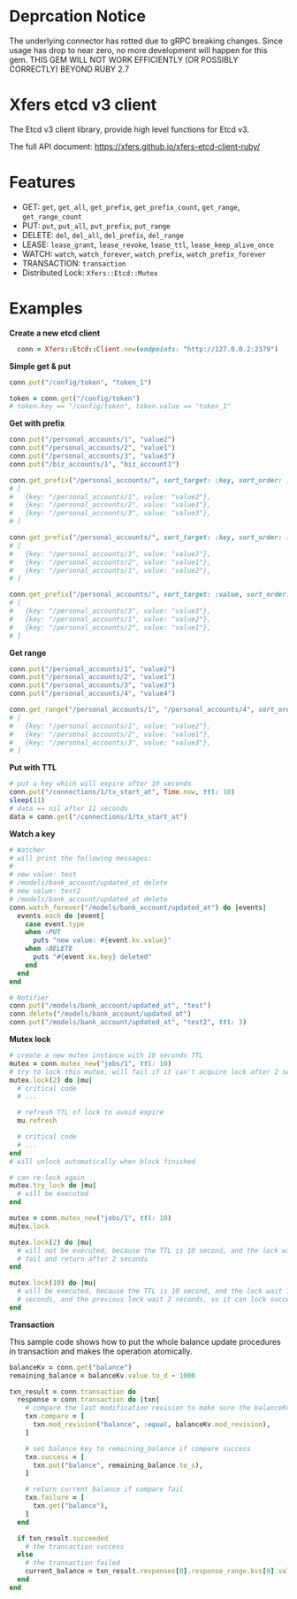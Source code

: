 # Deprcation Notice
The underlying connector has rotted due to gRPC breaking changes. Since usage has drop to near zero,
no more development will happen for this gem. THIS GEM WILL NOT WORK EFFICIENTLY (OR POSSIBLY CORRECTLY) BEYOND RUBY 2.7

# Xfers etcd v3 client
The Etcd v3 client library, provide high level functions for Etcd v3.

The full API document: https://xfers.github.io/xfers-etcd-client-ruby/
# Features
* GET: `get`, `get_all`, `get_prefix`, `get_prefix_count`, `get_range`, `get_range_count`
* PUT: `put`, `put_all`, `put_prefix`, `put_range`
* DELETE: `del`, `del_all`, `del_prefix`, `del_range`
* LEASE: `lease_grant`, `lease_revoke`, `lease_ttl`, `lease_keep_alive_once`
* WATCH: `watch`, `watch_forever`, `watch_prefix`, `watch_prefix_forever`
* TRANSACTION: `transaction`
* Distributed Lock: `Xfers::Etcd::Mutex`

# Examples

**Create a new etcd client**
```ruby
  conn = Xfers::Etcd::Client.new(endpoints: "http://127.0.0.2:2379")
```

**Simple get & put**

```ruby
conn.put("/config/token", "token_1")

token = conn.get("/config/token")
# token.key == "/config/token", token.value == "token_1"
```

**Get with prefix**
```ruby
conn.put("/personal_accounts/1", "value2")
conn.put("/personal_accounts/2", "value1")
conn.put("/personal_accounts/3", "value3")
conn.put("/biz_accounts/1", "biz_account1")

conn.get_prefix("/personal_accounts/", sort_target: :key, sort_order: :ascend).map { |kv| { key: kv.key, value: kv.value } }
# [
#   {key: "/personal_accounts/1", value: "value2"},
#   {key: "/personal_accounts/2", value: "value1"},
#   {key: "/personal_accounts/3", value: "value3"},
# ]

conn.get_prefix("/personal_accounts/", sort_target: :key, sort_order: :descend).map { |kv| { key: kv.key, value: kv.value } }
# [
#   {key: "/personal_accounts/3", value: "value3"},
#   {key: "/personal_accounts/2", value: "value1"},
#   {key: "/personal_accounts/1", value: "value2"},
# ]

conn.get_prefix("/personal_accounts/", sort_target: :value, sort_order: :ascend).map { |kv| { key: kv.key, value: kv.value } }
# [
#   {key: "/personal_accounts/3", value: "value3"},
#   {key: "/personal_accounts/1", value: "value2"},
#   {key: "/personal_accounts/2", value: "value1"},
# ]
```

**Get range**
```ruby
conn.put("/personal_accounts/1", "value2")
conn.put("/personal_accounts/2", "value1")
conn.put("/personal_accounts/3", "value3")
conn.put("/personal_accounts/4", "value4")

conn.get_range("/personal_accounts/1", "/personal_accounts/4", sort_order: :ascend).map { |kv| { key: kv.key, value: kv.value } }
# [
#   {key: "/personal_accounts/1", value: "value2"},
#   {key: "/personal_accounts/2", value: "value1"},
#   {key: "/personal_accounts/3", value: "value3"},
# ]

```

**Put with TTL**
```ruby
# put a key which will expire after 10 seconds
conn.put("/connections/1/tx_start_at", Time.now, ttl: 10)
sleep(11)
# data == nil after 11 seconds
data = conn.get("/connections/1/tx_start_at")
```

**Watch a key**
```ruby
# Watcher
# will print the following messages:
#
# new value: test
# /models/bank_account/updated_at delete
# new value: test2
# /models/bank_account/updated_at delete
conn.watch_forever("/models/bank_account/updated_at") do |events|
  events.each do |event|
    case event.type
    when :PUT
      puts "new value: #{event.kv.value}"
    when :DELETE
      puts "#{event.kv.key} deleted"
    end
  end
end
```

```ruby
# Notifier
conn.put("/models/bank_account/updated_at", "test")
conn.delete("/models/bank_account/updated_at")
conn.put("/models/bank_account/updated_at", "test2", ttl: 3)
```

**Mutex lock**

```ruby
# create a new mutex instance with 10 seconds TTL
mutex = conn.mutex_new("jobs/1", ttl: 10)
# try to lock this mutex, will fail if it can't acquire lock after 2 second
mutex.lock(2) do |mu|
  # critical code
  # ...

  # refresh TTL of lock to avoid expire
  mu.refresh

  # critical code
  # ...
end
# will unlock automatically when block finished

# can re-lock again
mutex.try_lock do |mu|
  # will be executed
end
```

```ruby
mutex = conn.mutex_new("jobs/1", ttl: 10)
mutex.lock

mutex.lock(2) do |mu|
  # will not be executed, because the TTL is 10 second, and the lock will
  # fail and return after 2 seconds
end

mutex.lock(10) do |mu|
  # will be executed, because the TTL is 10 second, and the lock wait 10
  # seconds, and the previous lock wait 2 seconds, so it can lock successfully
end
```

**Transaction**

This sample code shows how to put the whole balance update procedures in transaction and makes the operation atomically.
```ruby
balanceKv = conn.get("balance")
remaining_balance = balanceKv.value.to_d - 1000

txn_result = conn.transaction do
  response = conn.transaction do |txn|
    # compare the last modification revision to make sure the balanceKv didn't modified by others
    txn.compare = [
      txn.mod_revision("balance", :equal, balanceKv.mod_revision),
    ]

    # set balance key to remaining_balance if compare success
    txn.success = [
      txn.put("balance", remaining_balance.to_s),
    ]

    # return current balance if compare fail
    txn.failure = [
      txn.get("balance"),
    ]
  end

  if txn_result.succeeded
    # the transaction success
  else
    # the transaction failed
    current_balance = txn_result.responses[0].response_range.kvs[0].value.to_d
  end
end

```
